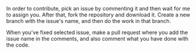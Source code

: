 In order to contribute, pick an issue by commenting it and then wait for me to assign you.
After that, fork the repository and download it. Create a new branch with the issue's name, and then do the work in that branch.

When you've fixed selected issue, make a pull request where you add the issue name in the comments, and also comment what you have done with the code.
